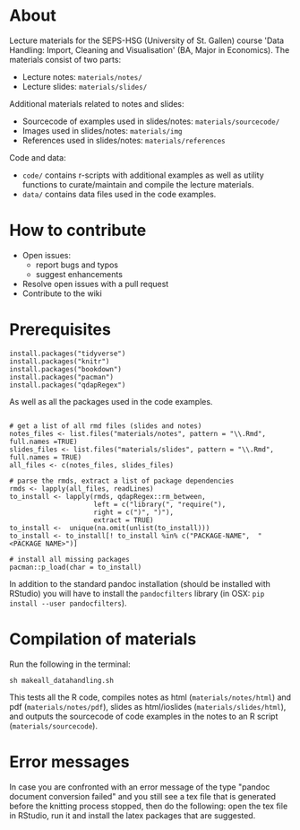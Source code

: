 
# About
Lecture materials for the SEPS-HSG (University of St. Gallen) course 'Data Handling: Import, Cleaning and Visualisation' (BA, Major in Economics). The materials consist of two parts:

 - Lecture notes: `materials/notes/`
 - Lecture slides: `materials/slides/`
 
Additional materials related to notes and slides:

 - Sourcecode of examples used in slides/notes: `materials/sourcecode/`
 - Images used in slides/notes: `materials/img`
 - References used in slides/notes: `materials/references`

Code and data:

 - `code/` contains r-scripts with additional examples as well as utility functions to curate/maintain and compile the lecture materials.
 - `data/` contains data files used in the code examples.

# How to contribute

- Open issues:
  - report bugs and typos
  - suggest enhancements
- Resolve open issues with a pull request
- Contribute to the wiki


# Prerequisites

```{r}
install.packages("tidyverse")
install.packages("knitr")
install.packages("bookdown")
install.packages("pacman")
install.packages("qdapRegex")
```
As well as all the packages used in the code examples.


```{r}

# get a list of all rmd files (slides and notes)
notes_files <- list.files("materials/notes", pattern = "\\.Rmd", full.names =TRUE)
slides_files <- list.files("materials/slides", pattern = "\\.Rmd", full.names = TRUE)
all_files <- c(notes_files, slides_files)

# parse the rmds, extract a list of package dependencies
rmds <- lapply(all_files, readLines)
to_install <- lapply(rmds, qdapRegex::rm_between, 
                     left = c("library(", "require("),
                     right = c(")", ")"),
                     extract = TRUE)
to_install <-  unique(na.omit(unlist(to_install)))
to_install <- to_install[! to_install %in% c("PACKAGE-NAME",  "<PACKAGE NAME>")]

# install all missing packages
pacman::p_load(char = to_install)
```
In addition to the standard pandoc installation (should be installed with RStudio) you will have to install the `pandocfilters` library (in OSX: `pip install --user pandocfilters`).

# Compilation of materials

Run the following in the terminal:

```{bash}
sh makeall_datahandling.sh
```
This tests all the R code, compiles notes as html (`materials/notes/html`) and pdf (`materials/notes/pdf`), slides as html/ioslides (`materials/slides/html`), and outputs the sourcecode of code examples in the notes to an R script (`materials/sourcecode`).


# Error messages

In case you are confronted with an error message of the type "pandoc document conversion failed" and you still see a tex file that is generated before the knitting process stopped, then do the following: open the tex file in RStudio, run it and install the latex packages that are suggested.
